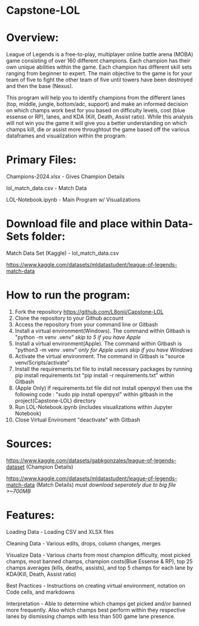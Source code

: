 # Capstone-LOL

# Overview:

League of Legends is a free-to-play, multiplayer online battle arena (MOBA) game consisting of over 160 different champions. Each champion has their own unique abilities within the game. Each champion has different skill sets ranging from beginner to expert. The main objective to the game is for your team of five to fight the other team of five until towers have been destroyed and then the base (Nexus). 

This program will help you to identify champions from the different lanes (top, middle, jungle, bottom/adc, support) and make an informed decision on which champs work best for you based on difficulty levels, cost (blue essense or RP), lanes, and KDA (Kill, Death, Assist ratio). While this analysis will not win you the game it will give you a better understanding on which champs kill, die or assist more throughtout the game based off the various dataframes and visualization within the program. 

# Primary Files:

Champions-2024.xlsx - Gives Champion Details

lol_match_data.csv - Match Data
 
LOL-Notebook.ipynb - Main Program w/ Visualizations 

# Download file and place within Data-Sets folder:

Match Data Set (Kaggle) - lol_match_data.csv

https://www.kaggle.com/datasets/mldatastudent/league-of-legends-match-data

# How to run the program:

1) Fork the repository https://github.com/L8onii/Capstone-LOL
2) Clone the repository to your Github account
3) Access the repository from your command line or Gitbash
4) Install a virtual environment(Windows). The command within Gitbash is "python -m venv .venv" *skip to 5 if you have Apple*
5) Install a virtual environment(Apple). The command within Gitbash is "python3 -m venv .venv" *only for Apple users skip if you have Windows*
6) Activate the virtual environment. The command in Gitbash is "source venv/Scripts/activate"
7) Install the requirements.txt file to install necessary packages by running pip install requirements.txt "pip install -r requirements.txt" within Gitbash
8) (Apple Only) If requirements.txt file did not install openpyxl then use the following code : "sudo pip install openpyxl" within gitbash in the project(Capstone-LOL) directory
9) Run LOL-Notebook.ipynb (includes visualizations within Jupyter Notebook)
10) Close Virtual Enviroment "deactivate" with Gitbash

# Sources:

https://www.kaggle.com/datasets/gabkgonzales/league-of-legends-dataset (Champion Details)

https://www.kaggle.com/datasets/mldatastudent/league-of-legends-match-data (Match Details) *must download seperately due to big file >~700MB*

# Features:

Loading Data - Loading CSV and XLSX files

Cleaning Data - Various edits, drops, column changes, merges

Visualize Data - Various charts from most champion difficulty, most picked champs, most banned champs, champion costs(Blue Essense & RP), top 25 champs averages (kills, deaths, assists), and top 5 champs for each lane by KDA(Kill, Death, Assist ratio)

Best Practices - Instructions on creating virtual environment, notation on Code cells, and markdowns

Interpretation - Able to determine which champs get picked and/or banned more frequently. Also which champs best perform within they respective lanes by dismissing champs with less than 500 game lane presence. 
